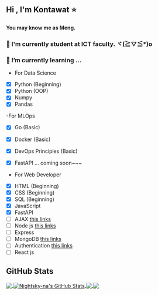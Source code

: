 ## Hi , I'm Kontawat ⭐
#### You may know me as Meng.

### 🌱 I'm currently student at ICT faculty. ヾ(≧▽≦*)o
### 🍃 I’m currently learning ...
- For Data Science
- [x] Python (Beginning)
- [x] Python (OOP)
- [x] Numpy
- [x] Pandas

-For MLOps
- [x] Go (Basic)
- [x] Docker (Basic)
- [x] DevOps Principles (Basic)
- [x] FastAPI
... coming soon~~~ 


- For Web Developer
- [x] HTML (Beginning) 
- [x] CSS (Beginning)
- [x] SQL (Beginning) 
- [x] JavaScript
- [x] FastAPI
- [ ] AJAX [this links](https://www.youtube.com/watch?v=82hnvUYY6QA)
- [ ] Node js [this links](https://www.youtube.com/playlist?list=PL4cUxeGkcC9gcy9lrvMJ75z9maRw4byYp)
- [ ] Express 
- [ ] MongoDB [this links](https://www.youtube.com/playlist?list=PL4cUxeGkcC9jpvoYriLI0bY8DOgWZfi6u)
- [ ] Authentication [this links](https://www.youtube.com/watch?v=6FOq4cUdH8k)
- [ ] React js 

<!-- ![Nightsky-na's GitHub stats](https://github-readme-stats.vercel.app/api?username=Nightsky-na&theme=dark&show_icons=true)
[![Readme Card](https://github-readme-stats.vercel.app/api/pin/?username=Nightsky-na&repo=Nightsky-na.github.io&theme=dark&show_icons=true)](https://github.com/Nightsky-na/Nightsky-na.github.io)
[![Top Langs](https://github-readme-stats.vercel.app/api/top-langs/?username=Nightsky-na&layout=compact&theme=dark&show_icons=true)](https://github.com/Nightsky-na/github-readme-stats) -->
## GitHub Stats
<a href="https://github.com/Nightsky-na/github-readme-stats">
 <img align="center" src="https://github-readme-stats.vercel.app/api/top-langs/?username=Nightsky-na" />
</a>
<a href="https://github-readme-stats.vercel.app/api?username=Nightsky-na&theme=dark&show_icons=true">
  <img align="center" src="https://github-readme-stats.vercel.app/api?username=Nightsky-na&show_icons=true&line_height=27&count_private=true&title_color=ffffff&text_color=c9cacc&icon_color=2bbc8a&bg_color=1d1f21" alt="Nightsky-na's GitHub Stats" />
</a>

<a href="https://github.com/Nightsky-na/Nightsky-na.github.io">
  <img align="center" src="https://github-readme-stats.vercel.app/api/pin/?username=Nightsky-na&repo=Nightsky-na.github.io&title_color=ffffff&text_color=c9cacc&icon_color=2bbc8a&bg_color=1d1f21" />
</a>
<a href="https://github.com/anuraghazra/github-readme-stats">
  <img align="center" src="https://github-readme-stats.vercel.app/api/pin/?username=anuraghazra&repo=github-readme-stats" />
</a>
<!-- [![Top Langs](https://github-readme-stats.vercel.app/api/top-langs/?username=anuraghazra)](https://github.com/anuraghazra/github-readme-stats) -->
<!-- <a href="https://github.com/Nightsky-na/Nightsky-na.github.io">
  <img align="center" src="https://github-readme-stats.vercel.app/api/pin/?username=Nightsky-na&repo=Nightsky-na.github.io&theme=dark&show_icons=true&line_height=27" />
</a>

<a href="https://github.com/MartinHeinz/MartinHeinz">
  <img align="center" src="https://github-readme-stats.vercel.app/api/top-langs/?username=MartinHeinz&hide=java,html,tex&title_color=ffffff&text_color=c9cacc&icon_color=2bbc8a&bg_color=1d1f21&langs_count=3" />
</a> -->




<!--
**Nightsky-na/Nightsky-na** is a ✨ _special_ ✨ repository because its `README.md` (this file) appears on your GitHub profile.

Here are some ideas to get you started:

- 🔭 I’m currently working on ...
- 🌱 I’m currently learning ...
- 👯 I’m looking to collaborate on ...
- 🤔 I’m looking for help with ...
- 💬 Ask me about ...
- 📫 How to reach me: ...
- 😄 Pronouns: ...
- ⚡ Fun fact: ...
-->
